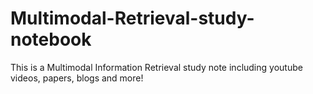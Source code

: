 # Multimodal-Retrieval-study-notebook
This is a Multimodal Information Retrieval study note including youtube videos, papers, blogs and more!
